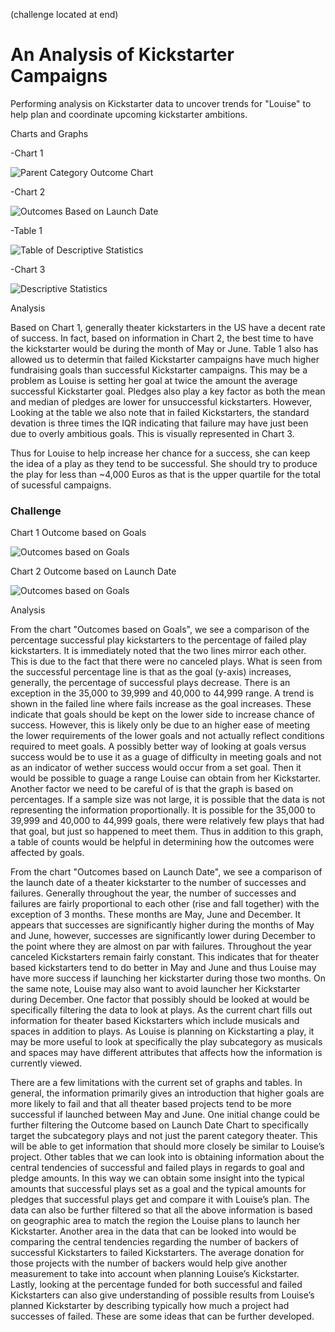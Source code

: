 (challenge located at end)

# An Analysis of Kickstarter Campaigns

Performing analysis on Kickstarter data to uncover trends for "Louise" to help plan and coordinate upcoming kickstarter ambitions.

Charts and Graphs

-Chart 1

![Parent Category Outcome Chart](Parent%20Category%20Outcomes%20Chart.png)

-Chart 2

![Outcomes Based on Launch Date](Outcomes%20Based%20on%20Launch%20Date.png)

-Table 1

![Table of Descriptive Statistics](Descriptive%20Statistics%20Table.png)

-Chart 3

![Descriptive Statistics](Descriptive%20Statistics.PNG)


Analysis

Based on Chart 1, generally theater kickstarters in the US have a decent rate of success. In fact, based on information in Chart 2, the best time to have the kickstarter would be during the month of May or June. Table 1 also has allowed us to determin that failed Kickstarter campaigns have much higher fundraising goals than successful Kickstarter campaigns. This may be a problem as Louise is setting her goal at twice the amount the average successful Kickstarter goal. Pledges also play a key factor as both the mean and median of pledges are lower for unsuccessful kickstarters. However, Looking at the table we also note that in failed Kickstarters, the standard devation is three times the IQR indicating that failure may have just been due to overly ambitious goals. This is visually represented in Chart 3.

Thus for Louise to help increase her chance for a success, she can keep the idea of a play as they tend to be successful. She should try to produce the play for less than ~4,000 Euros as that is the upper quartile for the total of sucessful campaigns.


### Challenge

Chart 1 Outcome based on Goals

![Outcomes based on Goals](Module1Challenge_Chart1OutcomeGoals.png)

Chart 2 Outcome based on Launch Date

![Outcomes based on Goals](Module1Challenge_Chart1OutcomeLaunchDate.png)

Analysis

From the chart "Outcomes based on Goals", we see a comparison of the percentage successful play kickstarters to the percentage of failed play kickstarters. It is immediately noted that the two lines mirror each other. This is due to the fact that there were no canceled plays. What is seen from the successful percentage line is that as the goal (y-axis) increases, generally, the percentage of successful plays decrease. There is an exception in the 35,000 to 39,999 and 40,000 to 44,999 range. A trend is shown in the failed line where fails increase as the goal increases. These indicate that goals should be kept on the lower side to increase chance of success. However, this is likely only be due to an higher ease of meeting the lower requirements of the lower goals and not actually reflect conditions required to meet goals. A possibly better way of looking at goals versus success would be to use it as a guage of difficulty in meeting goals and not as an indicator of wether success would occur from a set goal. Then it would be possible to guage a range Louise can obtain from her Kickstarter. Another factor we need to be careful of is that the graph is based on percentages. If a sample size was not large, it is possible that the data is not representing the information proportionally. It is possible for the 35,000 to 39,999 and 40,000 to 44,999 goals, there were relatively few plays that had that goal, but just so happened to meet them. Thus in addition to this graph, a table of counts would be helpful in determining how the outcomes were affected by goals.

From the chart "Outcomes based on Launch Date", we see a comparison of the launch date of a theater kickstarter to the number of successes and failures. Generally throughout the year, the number of successes and failures are fairly proportional  to each other (rise and fall together) with the exception of 3 months. These months are May, June and December. It appears that successes are significantly higher during the months of May and June, however, successes are significantly lower during December to the point where they are almost on par with failures. Throughout the year canceled Kickstarters remain fairly constant. This indicates that for theater based kickstarters tend to do better in May and June and thus Louise may have more success if launching her kickstarter during those two months. On the same note, Louise may also want to avoid launcher her Kickstarter during December. One factor that possibly should be looked at would be specifically filtering the data to look at plays. As the current chart fills out information for theater based Kickstarters which include musicals and spaces in addition to plays. As Louise is planning on Kickstarting a play, it may be more useful to look at specifically the play subcategory as musicals and spaces may have different attributes that affects how the information is currently viewed.

There are a few limitations with the current set of graphs and tables. In general, the information primarily gives an introduction that higher goals are more likely to fail and that all theater based projects tend to be more successful if launched between May and June. One initial change could be further filtering the Outcome based on Launch Date Chart to specifically target the subcategory plays and not just the parent category theater. This will be able to get information that should more closely be similar to Louise’s project. Other tables that we can look into is obtaining information about the central tendencies of successful and failed plays in regards to goal and pledge amounts. In this way we can obtain some insight into the typical amounts that successful plays set as a goal and the typical amounts for pledges that successful plays get and compare it with Louise’s plan. The data can also be further filtered so that all the above information is based on geographic area to match the region the Louise plans to launch her Kickstarter. Another area in the data that can be looked into would be comparing the central tendencies regarding the number of backers of successful Kickstarters to failed Kickstarters. The average donation for those projects with the number of backers would help give another measurement to take into account when planning Louise’s Kickstarter. Lastly, looking at the percentage funded for both successful and failed Kickstarters can also give understanding of possible results from Louise’s planned Kickstarter by describing typically how much a project had successes of failed. These are some ideas that can be further developed.

